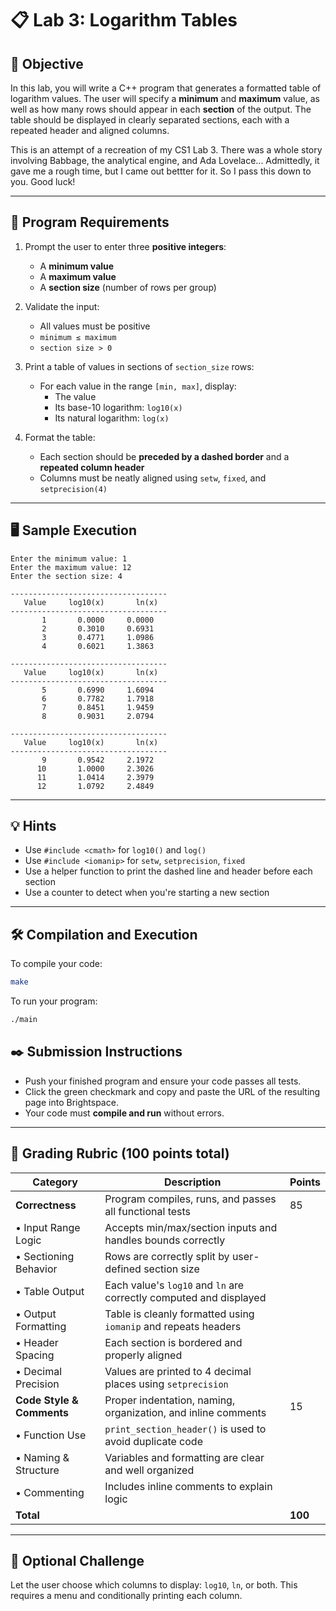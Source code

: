 # 📋 Lab 3: Logarithm Tables

## 🎯 Objective

In this lab, you will write a C++ program that generates a formatted table of logarithm values. The user will specify a **minimum** and **maximum** value, as well as how many rows should appear in each **section** of the output. 
The table should be displayed in clearly separated sections, each with a repeated header and aligned columns.

This is an attempt of a recreation of my CS1 Lab 3. There was a whole story involving Babbage, the analytical engine, and Ada Lovelace... Admittedly, it gave me a rough time, but I came out bettter for it. So I pass this down to you. Good luck!

---

## 📝 Program Requirements

1. Prompt the user to enter three **positive integers**:
   - A **minimum value**
   - A **maximum value**
   - A **section size** (number of rows per group)

2. Validate the input:
   - All values must be positive
   - `minimum ≤ maximum`
   - `section size > 0`

3. Print a table of values in sections of `section_size` rows:
   - For each value in the range `[min, max]`, display:
     - The value
     - Its base-10 logarithm: `log10(x)`
     - Its natural logarithm: `log(x)`

4. Format the table:
   - Each section should be **preceded by a dashed border** and a **repeated column header**
   - Columns must be neatly aligned using `setw`, `fixed`, and `setprecision(4)`

---

## 🖥️ Sample Execution

```
Enter the minimum value: 1
Enter the maximum value: 12
Enter the section size: 4

-----------------------------------
   Value     log10(x)       ln(x)
-----------------------------------
       1       0.0000     0.0000
       2       0.3010     0.6931
       3       0.4771     1.0986
       4       0.6021     1.3863

-----------------------------------
   Value     log10(x)       ln(x)
-----------------------------------
       5       0.6990     1.6094
       6       0.7782     1.7918
       7       0.8451     1.9459
       8       0.9031     2.0794

-----------------------------------
   Value     log10(x)       ln(x)
-----------------------------------
       9       0.9542     2.1972
      10       1.0000     2.3026
      11       1.0414     2.3979
      12       1.0792     2.4849
```
---

## 💡 Hints

- Use `#include <cmath>` for `log10()` and `log()`
- Use `#include <iomanip>` for `setw`, `setprecision`, `fixed`
- Use a helper function to print the dashed line and header before each section
- Use a counter to detect when you're starting a new section
---
## 🛠️ Compilation and Execution

To compile your code:
```bash
make
```

To run your program:
```bash
./main
```
## ✒️ Submission Instructions

-  Push your finished program and ensure your code passes all tests.
-  Click the green checkmark and copy and paste the URL of the resulting page into Brightspace.
- Your code must **compile and run** without errors.

---
## 💯 Grading Rubric (100 points total)

| Category                    | Description                                                                 | Points  |
|-----------------------------|-----------------------------------------------------------------------------|---------|
| **Correctness**             | Program compiles, runs, and passes all functional tests                     | 85      |
| • Input Range Logic         | Accepts min/max/section inputs and handles bounds correctly                 |         |
| • Sectioning Behavior       | Rows are correctly split by user-defined section size                       |         |
| • Table Output              | Each value's `log10` and `ln` are correctly computed and displayed          |         |
| • Output Formatting         | Table is cleanly formatted using `iomanip` and repeats headers              |         |
| • Header Spacing            | Each section is bordered and properly aligned                               |         |
| • Decimal Precision         | Values are printed to 4 decimal places using `setprecision`                 |         |
| **Code Style & Comments**   | Proper indentation, naming, organization, and inline comments               | 15      |
| • Function Use              | `print_section_header()` is used to avoid duplicate code                    |         |
| • Naming & Structure        | Variables and formatting are clear and well organized                       |         |
| • Commenting                | Includes inline comments to explain logic                                   |         |
| **Total**                   |                                                                             | **100** |

---


## 🧩 Optional Challenge

Let the user choose which columns to display: `log10`, `ln`, or both. This requires a menu and conditionally printing each column.

```

